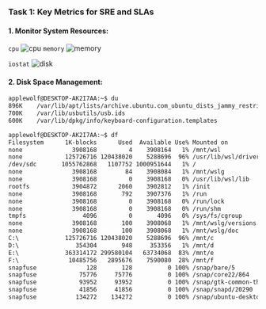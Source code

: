 ### Task 1: Key Metrics for SRE and SLAs

#### 1. Monitor System Resources:
```cpu```
![cpu](images/cpu.png)
```memory```
![memory](images/memory.png)

```iostat```
![disk](images/iostat.png)

#### 2. Disk Space Management:

```sh
applewolf@DESKTOP-AK2I7AA:~$ du
896K    /var/lib/apt/lists/archive.ubuntu.com_ubuntu_dists_jammy_restricted_binary-amd64_Packages
700K    /var/lib/usbutils/usb.ids
600K    /var/lib/dpkg/info/keyboard-configuration.templates
```

```sh
applewolf@DESKTOP-AK2I7AA:~$ df
Filesystem      1K-blocks      Used  Available Use% Mounted on
none              3908168         4    3908164   1% /mnt/wsl
none            125726716 120438020    5288696  96% /usr/lib/wsl/drivers
/dev/sdc       1055762868   1107752 1000951644   1% /
none              3908168        84    3908084   1% /mnt/wslg
none              3908168         0    3908168   0% /usr/lib/wsl/lib
rootfs            3904872      2060    3902812   1% /init
none              3908168       792    3907376   1% /run
none              3908168         0    3908168   0% /run/lock
none              3908168         0    3908168   0% /run/shm
tmpfs                4096         0       4096   0% /sys/fs/cgroup
none              3908168       100    3908068   1% /mnt/wslg/versions.txt
none              3908168       100    3908068   1% /mnt/wslg/doc
C:\             125726716 120438020    5288696  96% /mnt/c
D:\                354304       948     353356   1% /mnt/d
E:\             363314172 299580104   63734068  83% /mnt/e
F:\              10485756   2895676    7590080  28% /mnt/f
snapfuse              128       128          0 100% /snap/bare/5
snapfuse            75776     75776          0 100% /snap/core22/864
snapfuse            93952     93952          0 100% /snap/gtk-common-themes/1535
snapfuse            41856     41856          0 100% /snap/snapd/20290
snapfuse           134272    134272          0 100% /snap/ubuntu-desktop-installer/1276
```